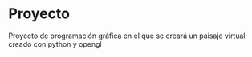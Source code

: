 # Proyecto
Proyecto de programación gráfica en el que se creará un paisaje virtual creado con python y opengl
